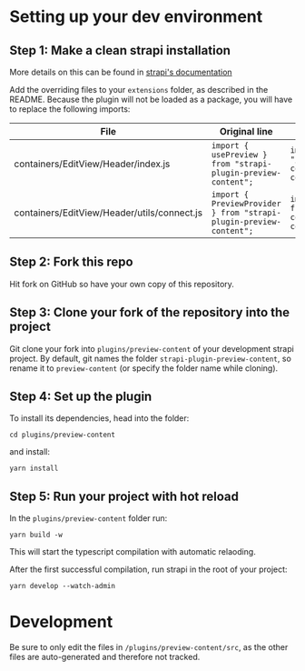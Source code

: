 # Setting up your dev environment

## Step 1: Make a clean strapi installation

More details on this can be found in [strapi's documentation](https://strapi.io/documentation/developer-docs/latest/getting-started/quick-start.html)

Add the overriding files to your `extensions` folder, as described in the README. Because the plugin will not be loaded as a package, you will have to replace the following imports:

| File                                        | Original line                                                      | New line                                                                                    |
|---------------------------------------------|--------------------------------------------------------------------|---------------------------------------------------------------------------------------------|
| containers/EditView/Header/index.js         | `import { usePreview } from "strapi-plugin-preview-content";`      | `import { usePreview } from "/plugins/preview-content/admin/main/preview-context";`      |
| containers/EditView/Header/utils/connect.js | `import { PreviewProvider } from "strapi-plugin-preview-content";` | `import { PreviewProvider } from "/plugins/preview-content/admin/main/preview-context";` |

## Step 2: Fork this repo

Hit fork on GitHub so have your own copy of this repository.

## Step 3: Clone your fork of the repository into the project

Git clone your fork into `plugins/preview-content` of your development strapi project. By default, git names the folder `strapi-plugin-preview-content`, so rename it to `preview-content` (or specify the folder name while cloning).

## Step 4: Set up the plugin

To install its dependencies, head into the folder:

```
cd plugins/preview-content
```

and install:

```
yarn install
```

## Step 5: Run your project with hot reload

In the `plugins/preview-content` folder run:

```
yarn build -w
```

This will start the typescript compilation with automatic relaoding.

After the first successful compilation, run strapi in the root of your project:

```
yarn develop --watch-admin
```

# Development

Be sure to only edit the files in `/plugins/preview-content/src`, as the other files are auto-generated and therefore not tracked.
